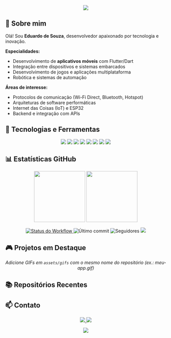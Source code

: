<!-- Banner -->
<p align="center">
  <img src="https://capsule-render.vercel.app/api?type=waving&color=0:1abc9c,100:3498db&height=200&section=header&text=Eduardo%20de%20Souza&fontSize=40&fontColor=ffffff&animation=fadeIn&fontAlignY=35" />
</p>

## 👋 Sobre mim

Olá! Sou **Eduardo de Souza**, desenvolvedor apaixonado por tecnologia e inovação.

**Especialidades:**
- Desenvolvimento de **aplicativos móveis** com Flutter/Dart
- Integração entre dispositivos e sistemas embarcados
- Desenvolvimento de jogos e aplicações multiplataforma
- Robótica e sistemas de automação

**Áreas de interesse:**
- Protocolos de comunicação (Wi-Fi Direct, Bluetooth, Hotspot)
- Arquiteturas de software performáticas
- Internet das Coisas (IoT) e ESP32
- Backend e integração com APIs

## 🔧 Tecnologias e Ferramentas

<p align="center">
  <img src="https://img.shields.io/badge/Dart-0175C2?style=for-the-badge&logo=dart&logoColor=white"/>
  <img src="https://img.shields.io/badge/Flutter-02569B?style=for-the-badge&logo=flutter&logoColor=white"/>
  <img src="https://img.shields.io/badge/C++-00599C?style=for-the-badge&logo=cplusplus&logoColor=white"/>
  <img src="https://img.shields.io/badge/Lua-2C2D72?style=for-the-badge&logo=lua&logoColor=white"/>
  <img src="https://img.shields.io/badge/Roblox-FF4757?style=for-the-badge&logo=roblox&logoColor=white"/>
  <img src="https://img.shields.io/badge/Firebase-FFCA28?style=for-the-badge&logo=firebase&logoColor=black"/>
  <img src="https://img.shields.io/badge/Supabase-3ECF8E?style=for-the-badge&logo=supabase&logoColor=white"/>
  <img src="https://img.shields.io/badge/ESP32-000000?style=for-the-badge&logo=espressif&logoColor=white"/>
</p>

## 📊 Estatísticas GitHub

<p align="center">
  <img src="https://streak-stats.demolab.com?user=EduardoSA8006&theme=tokyonight&hide_border=true" height="160"/>
  <img src="https://github-readme-stats.vercel.app/api?username=EduardoSA8006&show_icons=true&theme=tokyonight&hide_border=true" height="160"/>
</p>

<p align="center">
  <a href="https://github.com/EduardoSA8006/EduardoSA8006/actions/workflows/update-readme.yml">
    <img alt="Status do Workflow" src="https://img.shields.io/github/actions/workflow/status/EduardoSA8006/EduardoSA8006/update-readme.yml?label=Auto%20Update%20README&logo=github" />
  </a>
  <img alt="Último commit" src="https://img.shields.io/github/last-commit/EduardoSA8006/EduardoSA8006?logo=git" />
  <img alt="Seguidores" src="https://img.shields.io/github/followers/EduardoSA8006?style=social" />
  <img src="https://img.shields.io/endpoint?url=https://raw.githubusercontent.com/EduardoSA8006/EduardoSA8006/main/assets/shields/commit-activity.json" />
</p>

## 🎮 Projetos em Destaque

<!-- GIFS:START -->
<div align="center"><i>Adicione GIFs em <code>assets/gifs</code> com o mesmo nome do repositório (ex.: meu-app.gif)</i></div>
<!-- GIFS:END -->

## 📚 Repositórios Recentes

<!-- REPOS:START -->
<!-- REPOS:END -->

## 📫 Contato

<p align="center">
  <a href="mailto:seuemail@gmail.com">
    <img src="https://img.shields.io/badge/Email-%23D14836?style=for-the-badge&logo=gmail&logoColor=white"/>
  </a>
  <a href="https://www.linkedin.com/in/seu-linkedin/">
    <img src="https://img.shields.io/badge/LinkedIn-%230077B5?style=for-the-badge&logo=linkedin&logoColor=white"/>
  </a>
</p>

<p align="center">
  <img src="https://capsule-render.vercel.app/api?type=waving&color=0:3498db,100:1abc9c&height=120&section=footer"/>
</p>
